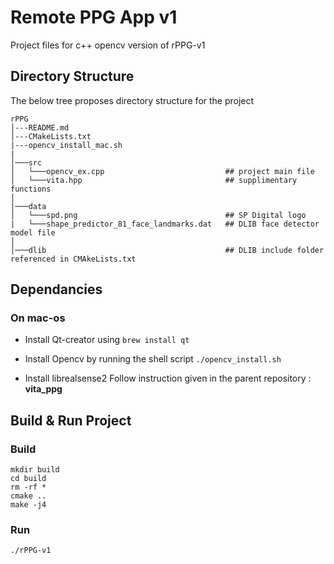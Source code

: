 
# Remote PPG App v1
Project files for c++ opencv version of rPPG-v1

## Directory Structure
The below tree proposes directory structure for the project

```
rPPG
│---README.md
│---CMakeLists.txt
|---opencv_install_mac.sh
|
│───src
│   └───opencv_ex.cpp                           ## project main file
│   └───vita.hpp                                ## supplimentary functions
│
│───data
│   └───spd.png                                 ## SP Digital logo
|   └───shape_predictor_81_face_landmarks.dat   ## DLIB face detector model file
│
│───dlib                                        ## DLIB include folder referenced in CMAkeLists.txt
```

## Dependancies

### On mac-os
* Install Qt-creator using 
` brew install qt `

* Install Opencv by running the shell script
`./opencv_install.sh`

* Install librealsense2
Follow instruction given in the parent repository : **vita_ppg** 

## Build & Run Project
### Build
```
mkdir build
cd build
rm -rf *
cmake ..
make -j4
```
### Run
`./rPPG-v1`
